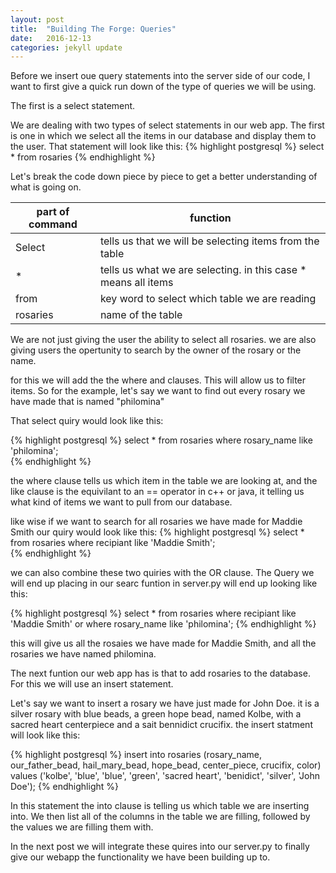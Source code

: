 ```yaml
---
layout: post
title:  "Building The Forge: Queries"
date:   2016-12-13
categories: jekyll update
---
```


Before we insert oue query statements into the server side of our code, I want to first 
    give a quick run down of the type of queries we will be using. 

The first is a select statement. 

We are dealing with two types of select statements in our web app. The first is one in which we 
    select all the items in our database and display them to the user. That statement will look like this: 
{% highlight postgresql %} 
    select * from rosaries
{% endhighlight %} 

Let's break the code down piece by piece to get a better understanding of what is going on. 

| part of command | function                                                       |                                                
| -------------- | ------------------------------------------------------------- |
| Select         | tells us that we will be selecting items from the table        |
| *              | tells us what we are selecting. in this case * means all items |
| from            | key word to select which table we are reading                  | 
| rosaries        | name of the table                                              | 

We are not just giving the user the ability to select all rosaries. 
    we are also giving users the opertunity to search by the owner of the rosary 
    or the name. 

for this we will add the the where and clauses. This will allow us to filter items. 
    So for the example, let's say we want to find out every rosary we have made that is named "philomina"

That select quiry would look like this: 

{% highlight postgresql %} 
select * from rosaries where rosary_name like 'philomina';  
{% endhighlight %} 

the where clause tells us which item in the table we are looking at, 
    and the like clause is the equivilant to an == operator in c++ or java, it 
    telling us what kind of items we want to pull from our database. 

like wise if we want to search for all rosaries we have made for Maddie Smith our quiry would look like this: 
{% highlight postgresql %} 
select * from rosaries where recipiant like 'Maddie Smith';  
{% endhighlight %} 

we can also combine these two quiries with the OR clause. The Query we will end up placing in our searc funtion 
    in server.py will end up looking like this: 

{% highlight postgresql %} 
select * from rosaries where recipiant like 'Maddie Smith' or where rosary_name like 'philomina';
{% endhighlight %} 

this will give us all the rosaies we have made for Maddie Smith, and all the rosaries we have named 
    philomina. 

The next funtion our web app has is that to add rosaries to the database. For this we will use an insert statement. 

Let's say we want to insert a rosary we have just made for  John Doe. 
    it is a silver rosary with blue beads, a green hope bead, named Kolbe, with a sacred heart centerpiece and a
    sait bennidict crucifix. the insert statment will look like this: 

{% highlight postgresql %} 
insert into rosaries (rosary_name, our_father_bead, hail_mary_bead, hope_bead, center_piece, crucifix, color) 
    values ('kolbe', 'blue', 'blue', 'green', 'sacred heart', 'benidict', 'silver', 'John Doe'); 
{% endhighlight %} 

In this statement the into clause is telling us which table we are inserting into. We then list all of the columns in the table we are filling, followed by the values we are filling them with. 

In the next post we will integrate these quires into our server.py to finally give our webapp the functionality we 
    have been building up to. 